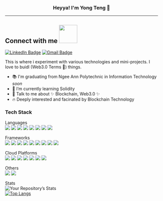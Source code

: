 ### <div align="center"> Heyya! I'm Yong Teng 👋 </div>
<hr>

## Connect with me <img src="https://media.giphy.com/media/LnQjpWaON8nhr21vNW/giphy.gif" width="60">
<a href="https://www.linkedin.com/in/tee-yong-teng-2a55ab134/"><img src="https://img.shields.io/badge/LinkedIn-0077B5?style=for-the-badge&logo=linkedin&logoColor=white" alt="LinkedIn Badge"/></a>
<a href="mailto:teeyongteng@gmail.com"><img src="https://img.shields.io/badge/Gmail-D14836?style=for-the-badge&logo=gmail&logoColor=white" alt="Gmail Badge"/></a>
<br>
                      
                          
This is where i experiment with various technologies and mini-projects. I love to buidl (Web3.0 Terms 👀) things.

- 📚 I'm graduating from Ngee Ann Polytechnic in Information Technology *soon*
- 🌱 I’m currently learning Solidity
- 💬 Talk to me about ✨ Blockchain, Web3.0 ✨
- 🔥 Deeply interested and facinated by Blockchain Technology

### Tech Stack
Languages
<br>
<img src="https://img.shields.io/badge/Python-3776AB?style=for-the-badge&logo=python&logoColor=white">
<img src="https://img.shields.io/badge/C%23-239120?style=for-the-badge&logo=c-sharp&logoColor=white">
<img src="https://img.shields.io/badge/CSS-239120?&style=for-the-badge&logo=css3&logoColor=white">
<img src="https://img.shields.io/badge/JavaScript-F7DF1E?style=for-the-badge&logo=javascript&logoColor=black">
<img src="https://img.shields.io/badge/HTML5-E34F26?style=for-the-badge&logo=html5&logoColor=white">
<img src="https://img.shields.io/badge/C%2B%2B-00599C?style=for-the-badge&logo=c%2B%2B&logoColor=white">
<img src="https://img.shields.io/badge/Solidity-e6e6e6?style=for-the-badge&logo=solidity&logoColor=black">
<img src="https://img.shields.io/badge/SQL-orange?logo=SQL&logoColor=white&style=for-the-badge">

Frameworks
<br>
<img src="https://img.shields.io/badge/.NET-5C2D91?style=for-the-badge&logo=.net&logoColor=white">
<img src="https://img.shields.io/badge/Flask-f6abb6?style=for-the-badge&logo=flask&logoColor=black">
<img src="https://img.shields.io/badge/firebase-ffca28?style=for-the-badge&logo=firebase&logoColor=black">
<img src="https://img.shields.io/badge/Git-F05032?style=for-the-badge&logo=git&logoColor=white">
<img src="https://img.shields.io/badge/Postman-FF6C37?style=for-the-badge&logo=Postman&logoColor=white">
<img src="https://img.shields.io/badge/Selenium-43B02A?style=for-the-badge&logo=Selenium&logoColor=white">
<img src="https://img.shields.io/badge/Web3.py-red?logo=Web3.y&logoColor=white&style=for-the-badge">
<img src="https://img.shields.io/badge/Web3.js-jade?logo=Web3.js&logoColor=white&style=for-the-badge">
<img src="https://img.shields.io/badge/PyTest-purple?logo=PyTest&logoColor=white&style=for-the-badge">

Cloud Platforms
<br>
<img src="https://img.shields.io/badge/Google_Cloud-4285F4?style=for-the-badge&logo=google-cloud&logoColor=white">
<img src="https://img.shields.io/badge/Microsoft_Azure-0089D6?style=for-the-badge&logo=microsoft-azure&logoColor=white">
<img src="https://img.shields.io/badge/Amazon_AWS-232F3E?style=for-the-badge&logo=amazon-aws&logoColor=white">
<img src="https://img.shields.io/badge/Heroku-430098?style=for-the-badge&logo=heroku&logoColor=white">
<img src="https://img.shields.io/badge/Azure%20DevOps-blue?logo=AzureDevOps&logoColor=white&style=for-the-badge">
<img src="https://img.shields.io/badge/GitHub_Actions-2088FF?style=for-the-badge&logo=github-actions&logoColor=white">
<img src="https://img.shields.io/badge/AzureFunctions-blue?logo=AzureFunctions&logoColor=white&style=for-the-badge">

Others
<br>
<img src="https://img.shields.io/badge/tableau-white?logo=tableau&logoColor=black&style=for-the-badge">
<img src="https://img.shields.io/badge/Cisco%20Networking-darkgreen?logo=cisco&logoColor=white&style=for-the-badge">

Stats
<br>
![Your Repository’s Stats](https://github-readme-stats.vercel.app/api?username=NotConfident&show_icons=true)<br>
[![Top Langs](https://github-readme-stats.vercel.app/api/top-langs/?username=NotConfident&layout=compact)](https://github.com/anuraghazra/github-readme-stats)

